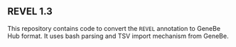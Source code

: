 ## REVEL 1.3

This repository contains code to convert the `REVEL` annotation to GeneBe Hub format. It uses bash parsing and TSV import mechanism from GeneBe.
